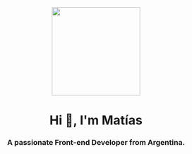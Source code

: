 <div id="header" align="center">
    <img src="https://media.giphy.com/media/26tn33aiTi1jkl6H6/giphy.gif" width="200">
    <h1 aling="center">Hi 👋, I'm Matías</h1>
    <h3 aling="center">A passionate Front-end Developer from Argentina.</h3>
</div>
